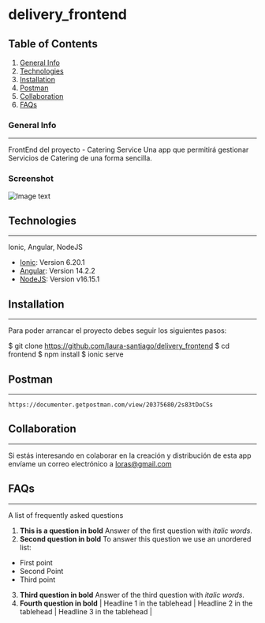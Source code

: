 # delivery_frontend
## Table of Contents
1. [General Info](#general-info)
2. [Technologies](#technologies)
3. [Installation](#installation)
4. [Postman](#postman)
5. [Collaboration](#collaboration)
6. [FAQs](#faqs)

### General Info
***
FrontEnd del proyecto - Catering Service
Una app que permitirá gestionar Servicios de Catering de una forma sencilla.
### Screenshot
![Image text](http://localhost:8100/login)

## Technologies
***
Ionic, Angular, NodeJS
* [Ionic](https://ionicframework.com/): Version 6.20.1
* [Angular](https://angular.io/docs): Version 14.2.2
* [NodeJS](https://nodejs.org/es/): Version v16.15.1

## Installation
***
Para poder arrancar el proyecto debes seguir los siguientes pasos:

$ git clone https://github.com/laura-santiago/delivery_frontend
$ cd frontend
$ npm install
$ ionic serve 

## Postman
***
`https://documenter.getpostman.com/view/20375680/2s83tDoCSs`

## Collaboration
***
Si estás interesando en colaborar en la creación y distribución de esta app
envíame un correo electrónico a loras@gmail.com

## FAQs
***
A list of frequently asked questions
1. **This is a question in bold**
Answer of the first question with _italic words_. 
2. __Second question in bold__ 
To answer this question we use an unordered list:
* First point
* Second Point
* Third point
3. **Third question in bold**
Answer of the third question with *italic words*.
4. **Fourth question in bold**
| Headline 1 in the tablehead | Headline 2 in the tablehead | Headline 3 in the tablehead |

